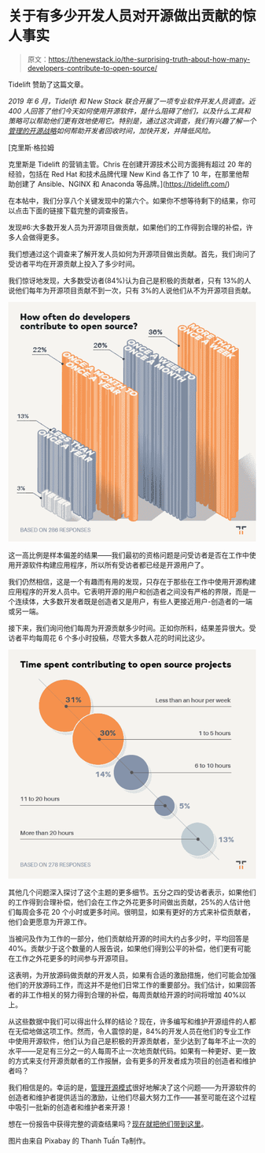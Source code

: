 # 关于有多少开发人员对开源做出贡献的惊人事实

> 原文：<https://thenewstack.io/the-surprising-truth-about-how-many-developers-contribute-to-open-source/>

Tidelift 赞助了这篇文章。

*2019 年 6 月，Tidelift 和 New Stack 联合开展了一项专业软件开发人员调查。近 400 人回答了他们今天如何使用开源软件，是什么阻碍了他们，以及什么工具和策略可以帮助他们更有效地使用它。特别是，通过这次调查，我们有兴趣了解一个[管理的开源战略](/how-managed-open-source-boosts-developer-productivity-and-saves-money/)如何帮助开发者回收时间，加快开发，并降低风险。*

 [克里斯·格拉姆

克里斯是 Tidelift 的营销主管。Chris 在创建开源技术公司方面拥有超过 20 年的经验，包括在 Red Hat 和技术品牌代理 New Kind 各工作了 10 年，在那里他帮助创建了 Ansible、NGINX 和 Anaconda 等品牌。](https://tidelift.com/) 

在本帖中，我们分享八个关键发现中的第六个。如果你不想等待剩下的结果，你可以点击下面的链接下载完整的调查报告。

发现#6:大多数开发人员为开源项目做贡献，如果他们的工作得到合理的补偿，许多人会做得更多。

我们想通过这个调查来了解开发人员如何为开源项目做出贡献。首先，我们询问了受访者平均在开源贡献上投入了多少时间。

我们惊讶地发现，大多数受访者(84%)认为自己是积极的贡献者，只有 13%的人说他们每年为开源项目贡献不到一次，只有 3%的人说他们从不为开源项目贡献。

![how often developers contribute chart](img/960ec8f614737394e1be4cec05957165.png)

这一高比例是样本偏差的结果——我们最初的资格问题是问受访者是否在工作中使用开源软件构建应用程序，所以所有受访者都已经是开源用户了。

我们仍然相信，这是一个有趣而有用的发现，只存在于那些在工作中使用开源构建应用程序的开发人员中。它表明开源的用户和创造者之间没有严格的界限，而是一个连续体，大多数开发者既是创造者又是用户，有些人更接近用户-创造者的一端或另一端。

接下来，我们询问他们每周为开源贡献多少时间。正如你所料，结果差异很大。受访者平均每周花 6 个多小时投稿，尽管大多数人花的时间比这少。

![time developers spend contributing to open source](img/43735300dbb0b58ede6cc47da2d87029.png)

其他几个问题深入探讨了这个主题的更多细节。五分之四的受访者表示，如果他们的工作得到合理补偿，他们会在工作之外花更多时间做出贡献，25%的人估计他们每周会多花 20 个小时或更多时间。很明显，如果有更好的方式来补偿贡献者，他们会更愿意为开源工作。

当被问及作为工作的一部分，他们贡献给开源的时间大约占多少时，平均回答是 40%。贡献少于这个数量的人报告说，如果他们得到公平的补偿，他们更有可能在工作之外花更多的时间参与开源项目。

这表明，为开放源码做贡献的开发人员，如果有合适的激励措施，他们可能会加强他们的开放源码工作，而这并不是他们日常工作的重要部分。我们估计，如果回答者的非工作相关的努力得到合理的补偿，每周贡献给开源的时间将增加 40%以上。

从这些数据中我们可以得出什么样的结论？现在，许多编写和维护开源组件的人都在无偿地做这项工作。然而，令人震惊的是，84%的开发人员在他们的专业工作中使用开源软件，他们认为自己是积极的开源贡献者，至少达到了每年不止一次的水平——足足有三分之一的人每周不止一次地贡献代码。如果有一种更好、更一致的方式来支付开源贡献者的工作报酬，会有更多的开发者成为项目的创造者和维护者吗？

我们相信是的。幸运的是，[管理开源模式](/how-managed-open-source-boosts-developer-productivity-and-saves-money/)很好地解决了这个问题——为开源软件的创造者和维护者提供适当的激励，让他们尽最大努力工作——甚至可能在这个过程中吸引一批新的创造者和维护者来开源！

想在一份报告中获得完整的调查结果吗？[现在就把他们带到这里](https://tidelift.com/subscription/managed-open-source-survey)。

图片由来自 Pixabay 的 Thanh Tuấn Tạ制作。

<svg xmlns:xlink="http://www.w3.org/1999/xlink" viewBox="0 0 68 31" version="1.1"><title>Group</title> <desc>Created with Sketch.</desc></svg>